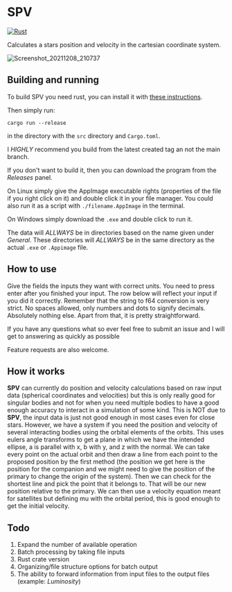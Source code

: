 # SPV

[![Rust](https://github.com/AlbinSjoegren/SPV/actions/workflows/rust.yml/badge.svg?branch=main)](https://github.com/AlbinSjoegren/SPV/actions/workflows/rust.yml)

Calculates a stars position and velocity in the cartesian coordinate system.

![Screenshot_20211208_210737](https://user-images.githubusercontent.com/23136737/145276963-8cfdcb37-4548-48f3-86a1-54cffc08bace.png)

## Building and running

To build SPV you need rust, you can install it with [these instructions](https://www.rust-lang.org/learn/get-started).

Then simply run:

```
cargo run --release
```
in the directory with the `src` directory and `Cargo.toml`.

I _HIGHLY_ recommend you build from the latest created tag an not the main branch.

If you don't want to build it, then you can download the program from the _Releases_ panel.

On Linux simply give the AppImage executable rights (properties of the file if you right click on it) and double click it in your file manager. You could also run it as a script with `./filename.AppImage` in the terminal.

On Windows simply download the `.exe` and double click to run it.

The data will _ALLWAYS_ be in directories based on the name given under _General_. These directories will _ALLWAYS_ be in the same directory as the actual `.exe` or `.Appimage` file.

## How to use

Give the fields the inputs they want with correct units. You need to press enter after you finished your input. The row below will reflect your input if you did it correctly. Remember that the string to f64 conversion is very strict. No spaces allowed, only numbers and dots to signify decimals. Absolutely nothing else.
Apart from that, it is pretty straightforward. 

If you have any questions what so ever feel free to submit an issue and I will get to answering as quickly as possible 

Feature requests are also welcome.

## How it works

__SPV__ can currently do position and velocity calculations based on raw input data (spherical coordinates and velocities) but this is only really good for singular bodies and not for when you need multiple bodies to have a good enough accuracy to interact in a simulation of some kind. This is NOT due to __SPV__, the input data is just not good enough in most cases even for close stars. However, we have a system if you need the position and velocity of several interacting bodies using the orbital elements of the orbits. This uses eulers angle transforms to get a plane in which we have the intended ellipse, a is parallel with x, b with y, and z with the normal. We can take every point on the actual orbit and then draw a line from each point to the proposed position by the first method (the position we get here is the position for the companion and we might need to give the position of the primary to change the origin of the system). Then we can check for the shortest line and pick the point that it belongs to. That will be our new position relative to the primary. We can then use a velocity equation meant for satellites but defining mu with the orbital period, this is good enough to get the initial velocity.

## Todo

1. Expand the number of available operation
2. Batch processing by taking file inputs
3. Rust crate version
4. Organizing/file structure options for batch output
5. The ability to forward information from input files to the output files (example: _Luminosity_)
